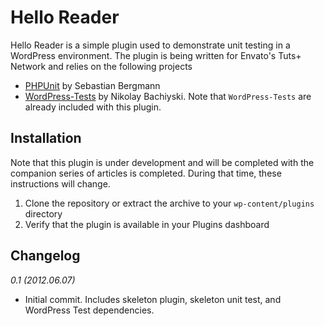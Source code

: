 # Hello Reader

Hello Reader is a simple plugin used to demonstrate unit testing in a WordPress environment. The plugin is being written for Envato's Tuts+ Network and relies on the following projects

* [PHPUnit](https://github.com/sebastianbergmann/phpunit) by Sebastian Bergmann
* [WordPress-Tests](https://github.com/nb/wordpress-tests) by Nikolay Bachiyski. Note that `WordPress-Tests` are already included with this plugin.


## Installation

Note that this plugin is under development and will be completed with the companion series of articles is completed. During that time, these instructions will change.

1. Clone the repository or extract the archive to your `wp-content/plugins` directory
1. Verify that the plugin is available in your Plugins dashboard

## Changelog

_0.1 (2012.06.07)_

* Initial commit. Includes skeleton plugin, skeleton unit test, and WordPress Test dependencies.

